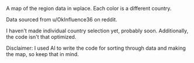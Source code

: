 A map of the region data in wplace. Each color is a different country.

Data sourced from u/OkInfluence36 on reddit.

I haven't made individual country selection yet, probably soon.
Additionally, the code isn't that optimized.

Disclaimer: I used AI to write the code for sorting through data and making the map, so keep that in mind.
